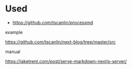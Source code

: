 
# Used

- https://github.com/tscanlin/processmd

example 

https://github.com/tscanlin/next-blog/tree/master/src

manual 


https://jaketrent.com/post/serve-markdown-nextjs-server/
